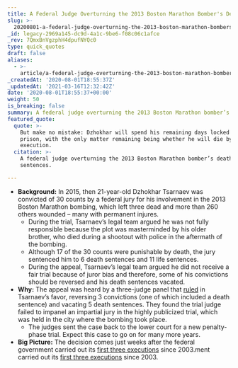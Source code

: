 ```yaml
---
title: A Federal Judge Overturning the 2013 Boston Marathon Bomber's Death Sentences.
slug: >-
  20200801-a-federal-judge-overturning-the-2013-boston-marathon-bombers-death-sentences
_id: legacy-2969a145-dc9d-4a1c-9be6-f08c06c1afce
_rev: 7QmxBnVgzphH4dpufNYQc0
type: quick_quotes
draft: false
aliases:
  - >-
    article/a-federal-judge-overturning-the-2013-boston-marathon-bombers-death-sentences/
_createdAt: '2020-08-01T18:55:37Z'
_updatedAt: '2021-03-16T12:32:42Z'
date: '2020-08-01T18:55:37+00:00'
weight: 50
is_breaking: false
summary: A federal judge overturning the 2013 Boston Marathon bomber’s death sentences.
featured_quote:
  quote: >-
    But make no mistake: Dzhokhar will spend his remaining days locked up in
    prison, with the only matter remaining being whether he will die by
    execution.
  citation: >-
    A federal judge overturning the 2013 Boston Marathon bomber’s death
    sentences.

---
```

* **Background:** In 2015, then 21-year-old Dzhokhar Tsarnaev was convicted of 30 counts by a federal jury for his involvement in the 2013 Boston Marathon bombing, which left three dead and more than 260 others wounded – many with permanent injures.
  * During the trial, Tsarnaev’s legal team argued he was not fully responsible because the plot was masterminded by his older brother, who died during a shootout with police in the aftermath of the bombing.
  * Although 17 of the 30 counts were punishable by death, the jury sentenced him to 6 death sentences and 11 life sentences.
  * During the appeal, Tsarnaev’s legal team argued he did not receive a fair trial because of juror bias and therefore, some of his convictions should be reversed and his death sentences vacated.
* **Why:** The appeal was heard by a three-judge panel that [ruled](http://media.ca1.uscourts.gov/pdf.opinions/16-6001P-01A.pdf) in Tsarnaev’s favor, reversing 3 convictions (one of which included a death sentence) and vacating 5 death sentences. They found the trial judge failed to impanel an impartial jury in the highly publicized trial, which was held in the city where the bombing took place.
  * The judges sent the case back to the lower court for a new penalty-phase trial. Expect this case to go on for many more years.
* **Big Picture:** The decision comes just weeks after the federal government carried out its [first three executions](https://www.bop.gov/about/history/federal_executions.jsp) since 2003.ment carried out its [first three executions](https://www.bop.gov/about/history/federal_executions.jsp) since 2003.